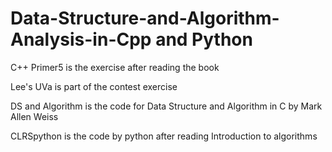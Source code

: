 # Data-Structure-and-Algorithm-Analysis-in-Cpp and Python
C++ Primer5 is the exercise after reading the book

Lee's UVa is part of the contest exercise

DS and Algorithm is the code for Data Structure and Algorithm in C by Mark Allen Weiss

CLRSpython is the code by python after reading Introduction to algorithms 
